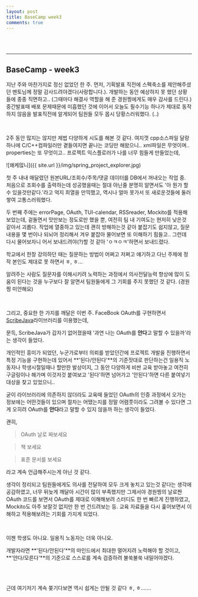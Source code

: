 ```yaml
---
layout: post
title: BaseCamp week3
comments: true
---
```


<br><br>

----

## BaseCamp - week3

지난 주와 마찬가지로 정신 없었던 한 주.
먼저, 기획발표 직전에 스펙축소를 제안해주셨던 멘토님께 정말 감사드려야겠다(사랑합니다.). 개발하는 동안 예상하지 못 했던 상황들에 종종 직면하고.. (그때마다 해결사 역할을 해 준 경원찡에게도 매우 감사를 드린다.) 중간발표때 배포 문제때문에 미흡했던 것에 이어서 오늘도 필수기능 하나가 제대로 동작하지 않음을 발표직전에 알게되어 팀원들 모두 몹시 당황스러워했다. (..)

<br>

2주 동안 많지는 않지만 제법 다양하게 시도를 해본 것 같다.
여지껏 cpp소스파일 달랑 하나에 C/C++컴파일러만 곁들여지면 끝나는 코딩만 해왔으니.. xml파일은 무엇이며.. properties는 또 무엇이고.. 프로젝트 익스플로러가 나를 너무 힘들게 만들었는데,

![왜케많니]({{ site.url }}/img/spring_project_explorer.jpg)

첫 주 내내 매달렸던 원본URL/조회수/주목/댓글 데이터를 DB에서 꺼내오는 작업 중. 처음으로 조회수를 출력하는데 성공했을때는 절대 아닌줄 분명히 알면서도 '아 뭔가 할 수 있을것만같다.'라고 억지 희열을 만끽했고, 역시나 얼마 못가서 또 새로운것들에 둘러쌓여 고통스러워했다.

두 번째 주에는 errorPage, OAuth, TUI-calendar, RSSreader, Mockito를 적용해 보았는데, 겉돌면서 맛만보는 정도로만 했을 뿐, 여전히 팀 내 기여도는 현저히 낮은것 같아서 괴롭다. 작업에 열중하고 있는데 괜히 방해하는것 같아 붙잡기도 쉽지않고, 질문내용을 몇 번이나 되뇌어 정리해서 겨우 붙잡아 물어보면 또 이해하기 힘들고.. 그런데 다시 물어보자니 어서 보내드려야(?)할 것 같아 'ㅇㅋㅇㅋ'하면서 보내드렸다.

학교에서 한창 강의하던 때는 질문하는 방법이 어쩌고 저쩌고 얘기하고 다닌 주제에 정작 본인도 제대로 못 하면서 ㅎ, ㅎ...

알려주는 사람도 질문자를 이해시키려 노력하는 과정에서 의사전달능력 향상에 많이 도움이 된다는 것을 누구보다 잘 알면서 팀원들에게 그 기회를 주지 못했던 것 같다. (경원찡 미안해요)

<br>

그리고, 중요한 한 가지를 깨달은 이번 주. FaceBook OAuth를 구현하면서 [ScribeJava](https://github.com/scribejava)라이브러리를 이용했는데,

문득, ScribeJava가 갑자기 없어졌을때 '과연 나는 OAuth를 **안다**고 말할 수 있을까'라는 생각이 들었다.

개인적인 흥미가 되었던, 누군가로부터 의뢰를 받았던간에 프로젝트 개발을 진행하면서 특정 기능을 구현하는데 있어서 **'된다/안된다'**의 기준잣대로 판단하는건 일용직 노동자나 학생시절일때나 할만한 발상이지, 그 동안 다양하게 비싼 교육 받아놓고 여전히 구글링이나 해가며 이것저것 붙여보고 '된다'하면 넘어가고 '안된다'하면 다른 붙여넣기 대상을 찾고 있었으니..

굳이 라이브러리에 의존하지 않더라도 교육때 들었던 OAuth의 인증 과정에서 오가는 정보에는 어떤것들이 있으며 절차는 어땠는지를 정말 어렴풋이라도 그려볼 수 있다면 그게 오히려 OAuth를 **안다**라고 말할 수 있지 않을까 하는 생각이 들었다.

괜히,

> OAuth 날로 짜보세요

> 책 보세요

> 표준 문서를 보세요

라고 계속 언급해주시는게 아닌 것 같다.

생각이 정리되고 팀원들에게도 의사를 전달하여 모두 크게 놓치고 있는것 같다는 생각에 공감하였고, 너무 뒤늦게 깨달아 시간이 많이 부족했지만 그제서야 경원찡의 날로짠 OAuth 코드를 보면서 OAuth를 제대로 이해해보려 스터디도 한 번 빠르게 진행하였고, Mockito도 아주 보잘것 없지만 한 번 건드려보는 등. 교육 자료들을 다시 훑어보면서 이해하고 적용해보려는 기회를 가지게 되었다.

<br>

이젠 학생도 아니요. 일용직 노동자는 더욱 아니요.

개발자라면 **'된다/안된다'**의 마인드에서 최대한 멀어지려 노력해야 할 것이고, **'안다/모른다'**의 기준으로 스스로를 계속 검증하려 불쑥불쑥 내밀어야겠다.

<br><br>

근데 여기저기 계속 쫒기다보면 역시 쉽게는 안될 것 같다 ㅎ, ㅎ.......







